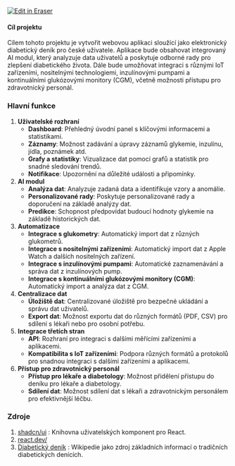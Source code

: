 <p><a target="_blank" href="https://app.eraser.io/workspace/u2xOR61c0DVNE1OdANGp" id="edit-in-eraser-github-link"><img alt="Edit in Eraser" src="https://firebasestorage.googleapis.com/v0/b/second-petal-295822.appspot.com/o/images%2Fgithub%2FOpen%20in%20Eraser.svg?alt=media&amp;token=968381c8-a7e7-472a-8ed6-4a6626da5501"></a></p>

#### **Cíl projektu**
Cílem tohoto projektu je vytvořit webovou aplikaci sloužící jako elektronický diabetický deník pro české uživatele. Aplikace bude obsahovat integrovaný AI modul, který analyzuje data uživatelů a poskytuje odborné rady pro zlepšení diabetického života. Dále bude umožňovat integraci s různými IoT zařízeními, nositelnými technologiemi, inzulínovými pumpami a kontinuálními glukózovými monitory (CGM), včetně možnosti přístupu pro zdravotnický personál.

### **Hlavní funkce**
1. **Uživatelské rozhraní**
    - **Dashboard**: Přehledný úvodní panel s klíčovými informacemi a statistikami.
    - **Záznamy**: Možnost zadávání a úpravy záznamů glykemie, inzulínu, jídla, poznámek atd.
    - **Grafy a statistiky**: Vizualizace dat pomocí grafů a statistik pro snadné sledování trendů.
    - **Notifikace**: Upozornění na důležité události a připomínky.
2. **AI modul**
    - **Analýza dat**: Analyzuje zadaná data a identifikuje vzory a anomálie.
    - **Personalizované rady**: Poskytuje personalizované rady a doporučení na základě analýzy dat.
    - **Predikce**: Schopnost předpovídat budoucí hodnoty glykemie na základě historických dat.
3. **Automatizace**
    - **Integrace s glukometry**: Automatický import dat z různých glukometrů.
    - **Integrace s nositelnými zařízeními**: Automatický import dat z Apple Watch a dalších nositelných zařízení.
    - **Integrace s inzulínovými pumpami**: Automatické zaznamenávání a správa dat z inzulínových pump.
    - **Integrace s kontinuálními glukózovými monitory (CGM)**: Automatický import a analýza dat z CGM.
4. **Centralizace dat**
    - **Úložiště dat**: Centralizované úložiště pro bezpečné ukládání a správu dat uživatelů.
    - **Export dat**: Možnost exportu dat do různých formátů (PDF, CSV) pro sdílení s lékaři nebo pro osobní potřebu.
5. **Integrace třetích stran**
    - **API**: Rozhraní pro integraci s dalšími měřícími zařízeními a aplikacemi.
    - **Kompatibilita s IoT zařízeními**: Podpora různých formátů a protokolů pro snadnou integraci s dalšími zařízeními a aplikacemi.
6. **Přístup pro zdravotnický personál**
    - **Přístup pro lékaře a diabetology**: Možnost přidělení přístupu do deníku pro lékaře a diabetology.
    - **Sdílení dat**: Možnost sdílení dat s lékaři a zdravotnickým personálem pro efektivnější léčbu.
### **Zdroje**
1. [﻿shadcn/ui](https://ui.shadcn.com/) : Knihovna uživatelských komponent pro React.
2. [﻿react.dev/](https://react.dev/) 
3. [﻿Diabetický deník](https://cs.wikipedia.org/wiki/Diabetick%C3%BD_den%C3%ADk) : Wikipedie jako zdroj základních informací o tradičních diabetických denících.




<!--- Eraser file: https://app.eraser.io/workspace/u2xOR61c0DVNE1OdANGp --->
